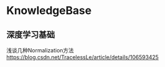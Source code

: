 # KnowledgeBase

## 深度学习基础
浅谈几种Normalization方法
https://blog.csdn.net/TracelessLe/article/details/106593425
